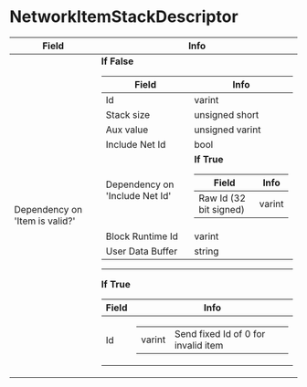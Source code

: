 # NetworkItemStackDescriptor

<table><thead><tr><th>Field</th><th>Info</th></tr></thead><tbody>
<tr><td>Dependency on 'Item is valid?'</td><td><b>If False</b><br>
  <table><thead><tr><th>Field</th><th>Info</th></tr></thead><tbody>
  <tr><td>Id</td><td>varint</td></tr>
  <tr><td>Stack size</td><td>unsigned short</td></tr>
  <tr><td>Aux value</td><td>unsigned varint</td></tr>
  <tr><td>Include Net Id</td><td>bool</td></tr>
  <tr><td>Dependency on 'Include Net Id'</td><td><b>If True</b><br>
    <table><thead><tr><th>Field</th><th>Info</th></tr></thead><tbody>
    <tr><td>Raw Id (32 bit signed)</td><td>varint</td></tr>
    </tbody></table></td></tr>
  <tr><td>Block Runtime Id</td><td>varint</td></tr>
  <tr><td>User Data Buffer</td><td>string</td></tr>
  </tbody></table><hr>
  <b>If True</b><br>
  <table><thead><tr><th>Field</th><th>Info</th></tr></thead><tbody>
  <tr><td>Id</td><td><table><tbody><tr><td>varint</td><td>Send fixed Id of 0 for invalid item</td></tr></tbody></table></td></tr>
  </tbody></table></td></tr>
</tbody></table>